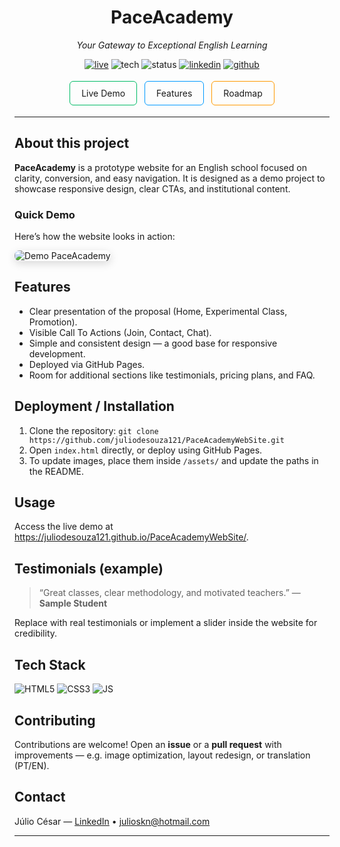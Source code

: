 <div align="center">
  <h1>PaceAcademy</h1>
  <p><em>Your Gateway to Exceptional English Learning</em></p>

  <p>
    <a href="https://juliodesouza121.github.io/PaceAcademyWebSite/"><img src="https://img.shields.io/badge/Live-Website-brightgreen" alt="live"></a>
    <img src="https://img.shields.io/badge/Tech-HTML_CSS_JS-informational" alt="tech">
    <img src="https://img.shields.io/badge/Status-✅%20Deployed-success" alt="status">
    <a href="https://www.linkedin.com/in/júlio-césar-de-souza-0a8798233/"><img src="https://img.shields.io/badge/LinkedIn-%230077B5.svg?logo=linkedin&logoColor=white" alt="linkedin"></a>
    <a href="https://github.com/juliodesouza121/PaceAcademyWebSite"><img src="https://img.shields.io/badge/GitHub-Repo-181717?logo=github&logoColor=white" alt="github"></a>
  </p>

  <p>
    <a href="https://juliodesouza121.github.io/PaceAcademyWebSite/" style="text-decoration:none;padding:10px 18px;border-radius:6px;border:1px solid #0b6;display:inline-block;margin:4px;">Live Demo</a>
    <a href="#features" style="text-decoration:none;padding:10px 18px;border-radius:6px;border:1px solid #09f;display:inline-block;margin:4px;">Features</a>
    <a href="#roadmap" style="text-decoration:none;padding:10px 18px;border-radius:6px;border:1px solid #f90;display:inline-block;margin:4px;">Roadmap</a>
  </p>
</div>

<hr>


<h2 id="about">About this project</h2>
<p>
  <strong>PaceAcademy</strong> is a prototype website for an English school focused on clarity, conversion, and easy navigation.  
  It is designed as a demo project to showcase responsive design, clear CTAs, and institutional content.
</p>


<h3>Quick Demo</h3>
<p>Here’s how the website looks in action:</p>
<p>
  <img src="/assets/demo.gif" alt="Demo PaceAcademy" style="max-width:100%;border-radius:8px;box-shadow:0 4px 14px rgba(0,0,0,0.15);">
</p>

<h2 id="features">Features</h2>
<ul>
  <li>Clear presentation of the proposal (Home, Experimental Class, Promotion).</li>
  <li>Visible Call To Actions (Join, Contact, Chat).</li>
  <li>Simple and consistent design — a good base for responsive development.</li>
  <li>Deployed via GitHub Pages.</li>
  <li>Room for additional sections like testimonials, pricing plans, and FAQ.</li>
</ul>



<h2 id="installation">Deployment / Installation</h2>
<ol>
  <li>Clone the repository: <code>git clone https://github.com/juliodesouza121/PaceAcademyWebSite.git</code></li>
  <li>Open <code>index.html</code> directly, or deploy using GitHub Pages.</li>
  <li>To update images, place them inside <code>/assets/</code> and update the paths in the README.</li>
</ol>

<!-- Usage -->
<h2 id="usage">Usage</h2>
<p>
  Access the live demo at <a href="https://juliodesouza121.github.io/PaceAcademyWebSite/">https://juliodesouza121.github.io/PaceAcademyWebSite/</a>.  
</p>



<!-- Testimonials -->
<h2 id="testimonials">Testimonials (example)</h2>
<blockquote>
  <p>“Great classes, clear methodology, and motivated teachers.” — <strong>Sample Student</strong></p>
</blockquote>
<p>Replace with real testimonials or implement a slider inside the website for credibility.</p>

<!-- Technologies -->
<h2 id="tech">Tech Stack</h2>
<p>
  <img src="https://img.shields.io/badge/HTML5-E34F26?logo=html5&logoColor=white" alt="HTML5">
  <img src="https://img.shields.io/badge/CSS3-1572B6?logo=css3&logoColor=white" alt="CSS3">
  <img src="https://img.shields.io/badge/JavaScript-F7DF1E?logo=javascript&logoColor=black" alt="JS">
</p>

<!-- Contributing -->
<h2 id="contributing">Contributing</h2>
<p>
  Contributions are welcome!  
  Open an <strong>issue</strong> or a <strong>pull request</strong> with improvements — e.g. image optimization, layout redesign, or translation (PT/EN).
</p>

<!-- Contact -->
<h2 id="contact">Contact</h2>
<p>
  Júlio César — <a href="https://www.linkedin.com/in/júlio-césar-de-souza-0a8798233/">LinkedIn</a> •
  <a href="mailto:julioskn@hotmail.com">julioskn@hotmail.com</a>
</p>
<hr>
